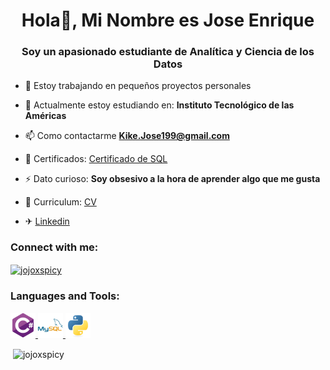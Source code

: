 <h1 align="center">Hola👋, Mi Nombre es Jose Enrique</h1>
<h3 align="center">Soy un apasionado estudiante de Analítica y Ciencia de los Datos</h3>

- 🔭 Estoy trabajando en pequeños proyectos personales 
       

- 🌱 Actualmente estoy estudiando en: **Instituto Tecnológico de las Américas**

- 📫 Como contactarme **Kike.Jose199@gmail.com**

- 📄 Certificados:
       [Certificado de SQL](https://community.open-bootcamp.com/user/jojoxspicy/certificaciones/d638e5a1-7134-4581-8fe0-c49a4855ef57)

- ⚡ Dato curioso: **Soy obsesivo a la hora de aprender algo que me gusta**

- 🧠 Curriculum: [CV](https://www.canva.com/design/DAFi00kPpI4/eclIaazIDOpwI9ihxe_0qw/view?utm_content=DAFi00kPpI4&utm_campaign=designshare&utm_medium=link&utm_source=publishsharelink)

- ✈ [Linkedin](https://www.linkedin.com/public-profile/settings?lipi=urn%3Ali%3Apage%3Ad_flagship3_profile_self_edit_contact-info%3BEAN4kDAcS66IDsX2B09mvQ%3D%3D)

<h3 align="left">Connect with me:</h3>
<p align="left">
<a href="https://instagram.com/jojoxspicy" target="blank"><img align="center" src="https://raw.githubusercontent.com/rahuldkjain/github-profile-readme-generator/master/src/images/icons/Social/instagram.svg" alt="jojoxspicy" height="30" width="40" /></a>
</p>

<h3 align="left">Languages and Tools:</h3>
<p align="left"> <a href="https://www.w3schools.com/cs/" target="_blank" rel="noreferrer"> <img src="https://raw.githubusercontent.com/devicons/devicon/master/icons/csharp/csharp-original.svg" alt="csharp" width="40" height="40"/> </a> <a href="https://www.mysql.com/" target="_blank" rel="noreferrer"> <img src="https://raw.githubusercontent.com/devicons/devicon/master/icons/mysql/mysql-original-wordmark.svg" alt="mysql" width="40" height="40"/> </a> <a href="https://www.python.org" target="_blank" rel="noreferrer"> <img src="https://raw.githubusercontent.com/devicons/devicon/master/icons/python/python-original.svg" alt="python" width="40" height="40"/> </a> </p>

<p>&nbsp;<img align="center" src="https://github-readme-stats.vercel.app/api?username=jojoxspicy&show_icons=true&locale=en" alt="jojoxspicy" /></p>

